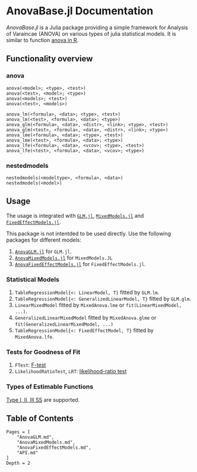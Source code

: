 # AnovaBase.jl Documentation

*AnovaBase.jl* is a Julia package providing a simple framework for Analysis of Varaincae (ANOVA) on various types of julia statistical models.
It is similar to function [anova in R](https://www.rdocumentation.org/packages/stats/versions/3.6.2/topics/anova).

## Functionality overview
### anova
```
anova(<model>; <type>, <test>)
anova(<test>, <model>; <type>)
anova(<models>; <test>)
anova(<test>, <models>)

anova_lm(<formula>, <data>; <type>, <test>)
anova_lm(<test>, <formula>, <data>; <type>)
anova_glm(<formula>, <data>, <distr>, <link>; <type>, <test>)
anova_glm(<test>, <formula>, <data>, <distr>, <link>; <type>)
anova_lme(<formula>, <data>; <type>, <test>)
anova_lme(<test>, <formula>, <data>; <type>)
anova_lfe(<formula>, <data>, <vcov>; <type>, <test>)
anova_lfe(<test>, <formula>, <data>, <vcov>; <type>)
```
### nestedmodels
```
nestedmodels(<modeltype>, <formula>, <data>)
nestedmodels(<model>)
```
## Usage
The usage is integrated with [`GLM.jl`](https://juliastats.org/GLM.jl/stable/), [`MixedModels.jl`](https://juliastats.org/MixedModels.jl/stable/) and [`FixedEffectModels.jl`](https://github.com/FixedEffects/FixedEffectModels.jl). 

This package is not intentded to be used directly.
Use the following packages for different models:
1. [`AnovaGLM.jl`](https://yufongpeng.github.io/AnovaGLM.jl) for `GLM.jl`.
2. [`AnovaMixedModels.jl`](https://yufongpeng.github.io/AnovaMixedModels.jl) for `MixedModels.JL`
3. [`AnovaFixedEffectModels.jl`](https://yufongpeng.github.io/AnovaFixedEffectModels.jl) for `FixedEffectModels.jl`.

### Statistical Models
1. `TableRegressionModel{<: LinearModel, T}` fitted by `GLM.lm`.
2. `TableRegressionModel{<: GeneralizedLinearModel, T}` fitted by `GLM.glm`.
3. `LinearMixedModel` fitted by `MixedAnova.lme` or `fit(LinearMixedModel, ...)`.
4. `GeneralizedLinearMixedModel` fitted by `MixedAnova.glme` or `fit(GeneralizedLinearMixedModel, ...)`
5. `TableRegressionModel{<: FixedEffectModel, T}` fitted by `MixedAnova.lfe`.

### Tests for Goodness of Fit
1. `FTest`: [F-test](https://en.wikipedia.org/wiki/F-test)
2. `LikelihoodRatioTest`, `LRT`: [likelihood-ratio test](https://en.wikipedia.org/wiki/Likelihood-ratio_test)

### Types of Estimable Functions
[Type I, II, III SS](https://documentation.sas.com/doc/en/pgmsascdc/9.4_3.3/statug/statug_introglmest_sect001.htm)  are supported. 

## Table of Contents
```@contents
Pages = [
    "AnovaGLM.md",
    "AnovaMixedModels.md",
    "AnovaFixedEffectModels.md",
    "API.md"
]
Depth = 2
```